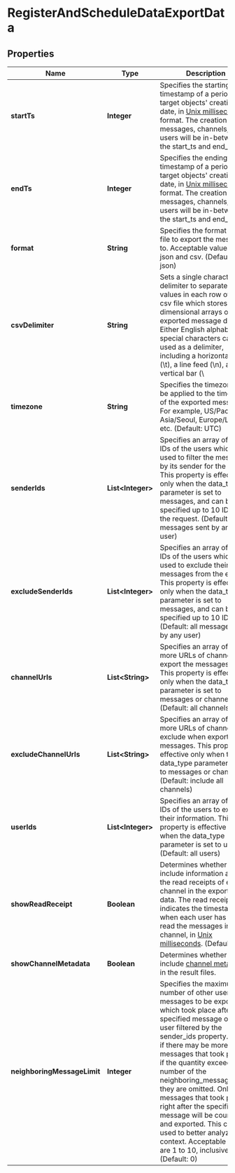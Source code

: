 

# RegisterAndScheduleDataExportData


## Properties

| Name | Type | Description | Notes |
|------------ | ------------- | ------------- | -------------|
|**startTs** | **Integer** | Specifies the starting timestamp of a period for target objects&#39; creation date, in [Unix milliseconds](/docs/chat/v3/platform-api/guides/miscellaneous#2-timestamps) format. The creation time of messages, channels, and users will be in-between the start_ts and end_ts. |  |
|**endTs** | **Integer** | Specifies the ending timestamp of a period for target objects&#39; creation date, in [Unix milliseconds](/docs/chat/v3/platform-api/guides/miscellaneous#2-timestamps) format. The creation time of messages, channels, and users will be in-between the start_ts and end_ts. |  |
|**format** | **String** | Specifies the format of the file to export the messages to. Acceptable values are json and csv. (Default: json) |  [optional] |
|**csvDelimiter** | **String** | Sets a single character delimiter to separate the values in each row of the csv file which stores two-dimensional arrays of the exported message data. Either English alphabets or special characters can be used as a delimiter, including a horizontal tab (\\t), a line feed (\\n), a vertical bar (\\ |  [optional] |
|**timezone** | **String** | Specifies the timezone to be applied to the timestamp of the exported messages. For example, US/Pacific, Asia/Seoul, Europe/London, etc. (Default: UTC) |  [optional] |
|**senderIds** | **List&lt;Integer&gt;** | Specifies an array of the IDs of the users which are used to filter the messages by its sender for the export. This property is effective only when the data_type parameter is set to messages, and can be specified up to 10 IDs in the request. (Default: all messages sent by any user) |  [optional] |
|**excludeSenderIds** | **List&lt;Integer&gt;** | Specifies an array of the IDs of the users which are used to exclude their sent messages from the export. This property is effective only when the data_type parameter is set to messages, and can be specified up to 10 IDs. (Default: all messages sent by any user) |  [optional] |
|**channelUrls** | **List&lt;String&gt;** | Specifies an array of one or more URLs of channels to export the messages from. This property is effective only when the data_type parameter is set to messages or channels. (Default: all channels) |  [optional] |
|**excludeChannelUrls** | **List&lt;String&gt;** | Specifies an array of one or more URLs of channels to exclude when exporting the messages. This property is effective only when the data_type parameter is set to messages or channels. (Default: include all channels) |  [optional] |
|**userIds** | **List&lt;Integer&gt;** | Specifies an array of the IDs of the users to export their information. This property is effective only when the data_type parameter is set to users. (Default: all users) |  [optional] |
|**showReadReceipt** | **Boolean** | Determines whether to include information about the read receipts of each channel in the exported data. The read receipt indicates the timestamps of when each user has last read the messages in the channel, in [Unix milliseconds](/docs/chat/v3/platform-api/guides/miscellaneous#2-timestamps). (Default: true) |  [optional] |
|**showChannelMetadata** | **Boolean** | Determines whether to include [channel metadata](/docs/chat/v3/platform-api/guides/user-and-channel-metadata#2-view-a-channel-metadata) in the result files. |  [optional] |
|**neighboringMessageLimit** | **Integer** | Specifies the maximum number of other users&#39; messages to be exported, which took place after the specified message of a user filtered by the sender_ids property. Even if there may be more messages that took place, if the quantity exceeds the number of the neighboring_message_limit, they are omitted. Only the messages that took place right after the specified message will be counted and exported. This can be used to better analyze the context. Acceptable values are 1 to 10, inclusive. (Default: 0) |  [optional] |



